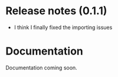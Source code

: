 Release notes (0.1.1)
===
* I think I finally fixed the importing issues

Documentation
===
Documentation coming soon.